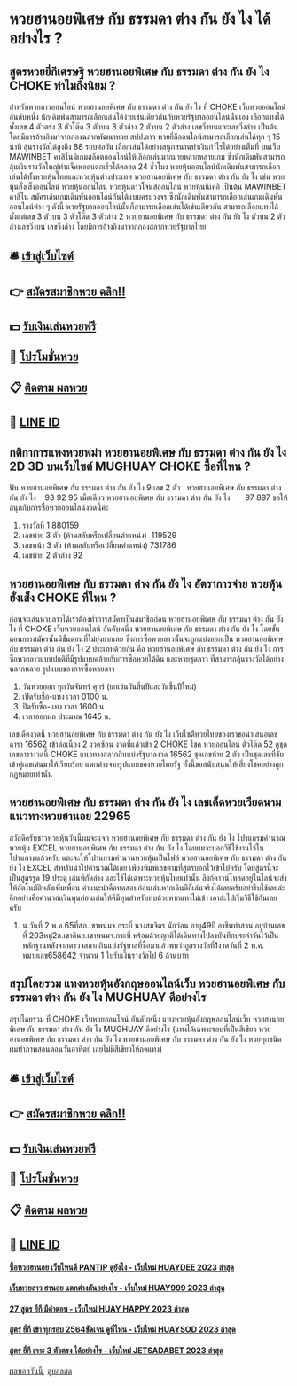 # หวยฮานอยพิเศษ กับ ธรรมดา ต่าง กัน ยัง ไง ได้อย่างไร ?
## สูตรหวยยี่กีเศรษฐี หวยฮานอยพิเศษ กับ ธรรมดา ต่าง กัน ยัง ไง CHOKE ทำไมถึงนิยม ?
สำหรับหวยลาวออนไลน์ หวยฮานอยพิเศษ กับ ธรรมดา ต่าง กัน ยัง ไง ที่ CHOKE เว็บหวยออนไลน์ อันดับหนึ่ง นักเดิมพันสามารถเลือกเล่นได้ง่ายเช่นเดียวกันกับหวยรัฐบาลออนไลน์นั่นเอง เลือกแทงได้ทั้งเลข 4 ตัวตรง 3 ตัวโต๊ด 3 ตัวบน 3 ตัวล่าง 2 ตัวบน 2 ตัวล่าง เลขวิ่งบนและเลขวิ่งล่าง เป็นต้น โดยมีการอ้างอิงมาจากกองฉลากพัฒนาหวย สปป.ลาว
หวยยี่กีออนไลน์สามารถเลือกเล่นได้ทุก ๆ 15 นาที ลุ้นรางวัลได้สูงถึง 88 รอบต่อวัน เลือกเล่นได้อย่างสนุกสนานทำเงินกำไรได้อย่างเต็มที่
บนเว็บ MAWINBET คาสิโนมีเกมสล็อตออนไลน์ให้เลือกเล่นมากมายหลากหลายเกม ซึ่งนักเดิมพันสามารถลุ้นเงินรางวัลใหญ่ทำแจ็คพอตแตกเร็วได้ตลอด 24 ชั่วโมง
หวยหุ้นออนไลน์นักเดิมพันสามารถเลือกเล่นได้ทั้งหวยหุ้นไทยและหวยหุ้นต่างประเทศ หวยฮานอยพิเศษ กับ ธรรมดา ต่าง กัน ยัง ไง เช่น หวยหุ้นฮั่งเส็งออนไลน์ หวยหุ้นออนไลน์ หวยหุ้นดาวโจนส์ออนไลน์ หวยหุ้นนิเคอิ เป็นต้น
MAWINBET คาสิโน สมัครเล่นเกมเดิมพันออนไลน์กันได้แบบครบวงจร ซึ่งนักเดิมพันสามารถเลือกเล่นเกมเดิมพันออนไลน์ต่าง ๆ ดังนี้
หวยรัฐบาลออนไลน์นั้นก็สามารถเลือกเล่นได้เช่นเดียวกัน สามารถเลือกแทงได้ตั้งแต่เลข 3 ตัวบน 3 ตัวโต๊ด 3 ตัวล่าง 2 หวยฮานอยพิเศษ กับ ธรรมดา ต่าง กัน ยัง ไง ตัวบน 2 ตัวล่างเลขวิ่งบน เลขวิ่งล่าง โดยมีการอ้างอิงมาจากกองสลากหวยรัฐบาลไทย

## 🛎 [เข้าสู่เว็บไซต์](https://bit.ly/3BG5bNw)
## 👉 [สมัครสมาชิกหวย คลิก!!](https://bit.ly/3BG5bNw)
## 💵 [รับเงินเล่นหวยฟรี](https://bit.ly/3C3mvgS)
## 👑 [โปรโมชั่นหวย](https://bit.ly/3C3mvgS)
## 📋 [ติดตาม ผลหวย](https://bit.ly/3C3mvgS)
## 📱 [LINE ID](https://bit.ly/3C3mvgS)

## กติกาการแทงหวยพม่า หวยฮานอยพิเศษ กับ ธรรมดา ต่าง กัน ยัง ไง 2D 3D บนเว็บไซต์ MUGHUAY CHOKE ซื้อที่ไหน ?
ฟัน หวยฮานอยพิเศษ กับ ธรรมดา ต่าง กัน ยัง ไง 9
เลข 2 ตัว   หวยฮานอยพิเศษ กับ ธรรมดา ต่าง กัน ยัง ไง    93 92 95
เม็ดเดียว หวยฮานอยพิเศษ กับ ธรรมดา ต่าง กัน ยัง ไง       97 897
ขอให้สนุกกับการซื้อหวยออนไลน์งวดนี้ค่ะ
1. รางวัลที่ 1 880159
2. เลขท้าย 3 ตัว (ห้ามสลับหรือเปลี่ยนตำแหน่ง)  119529
3. เลขหน้า 3 ตัว (ห้ามสลับหรือเปลี่ยนตำแหน่ง) 731786
4. เลขท้าย 2 ตัวล่าง 92

## หวยฮานอยพิเศษ กับ ธรรมดา ต่าง กัน ยัง ไง อัตราการจ่าย หวยหุ้นฮั่งเส็ง CHOKE ที่ไหน ?
ก่อนจะเล่นหวยลาวได้เราต้องทำการสมัครเป็นสมาชิกก่อน หวยฮานอยพิเศษ กับ ธรรมดา ต่าง กัน ยัง ไง ที่ CHOKE เว็บหวยออนไลน์ อันดับหนึ่ง หวยฮานอยพิเศษ กับ ธรรมดา ต่าง กัน ยัง ไง โดยขั้นตอนการสมัครนั้นมีขั้นตอนที่ไม่ยุ่งยากเลย ซึ่งการซื้อหวยลาวนั้นจะถูกแบ่งออกเป็น หวยฮานอยพิเศษ กับ ธรรมดา ต่าง กัน ยัง ไง 2 ประเภทด้วยกัน คือ หวยฮานอยพิเศษ กับ ธรรมดา ต่าง กัน ยัง ไง การซื้อหวยลาวแบบปกติที่มีรูปแบบคล้ายกับการซื้อหวยใต้ดิน และหวยชุดลาว ที่สามารถลุ้นรางวัลได้อย่างหลากหลาย
รูปแบบของการซื้อหวยลาว
1. วันหวยออก ทุกวันจันทร์ ศุกร์ (ยกเว้นวันสิ้นปีและวันขึ้นปีใหม่)
2. เปิดรับซื้อ-แทง เวลา 0100 น.
3. ปิดรับซื้อ-แทง เวลา 1600 น.
4. เวลาออกผล ประมาณ 1645 น.

เลขเด็ดงวดนี้ หวยฮานอยพิเศษ กับ ธรรมดา ต่าง กัน ยัง ไง เว็บไซตืหวยไทยของเราขอนำเสนอเลขดารา 16562 เข้าต่อเนื่อง 2 งวดซ้อน งวดที่แล้วเข้า 2 CHOKE โชค หวยออนไลน์ ตัวโต๊ด 52 ดูชุดเลขดารางวดนี้ CHOKE แนวทางสลากกินแบ่งรัฐบาลงวด 16562 ชุดเลขท้าย 2 ตัว เป็นชุดเลขที่จับเข้าคู่เลขเด่นมาให้เรียบร้อย แตกต่างจากรูปแบบของหวยไทยรัฐ ทั้งนี้ขอสนับสนุนให้เสี่ยงโชคอย่างถูกกฎหมายเท่านั้น

## หวยฮานอยพิเศษ กับ ธรรมดา ต่าง กัน ยัง ไง เลขเด็ดหวยเวียดนาม แนวทางหวยฮานอย 22965
สวัสดีครับชาวหวยหุ้นวันนี้ผมจะแจก หวยฮานอยพิเศษ กับ ธรรมดา ต่าง กัน ยัง ไง โปรแกรมคํานวณหวยหุ้น EXCEL หวยฮานอยพิเศษ กับ ธรรมดา ต่าง กัน ยัง ไง โดยผมจะบอกวิธีใช้งานไว้ในโปรแกรมแล้วครับ และจะให้โปรแกรมคำนวนหวยหุ้นเป็นไฟล์ หวยฮานอยพิเศษ กับ ธรรมดา ต่าง กัน ยัง ไง EXCEL สำหรับนำไปคำนวณได้เลย เพียงพิมพ์เลขตามที่สูตรบอกไว้เข้าไปครับ โดยสูตรนี้จะเป็นสูตรรูด 19 ประตู เล่นพิกัดล่าง และใช้ได้เฉพาะหวยหุ้นไทยเท่านั้น
ลิงก์ดาวน์โหลดอยู่ในไลน์จะส่งให้อัตโนมัติหลังเพิ่มเพื่อน
คำแนะนำคือทดสอบก่อนเล่นหากเดินดีก็เล่นจริงได้เลยครับอย่ารีบใช้เลยล่ะ อีกอย่างคือคำนวณเงินทุนก่อนเล่นให้ดีมีทุนสำหรับทบด้วยหากแทงไม่เข้า เอาล่ะไปเริ่มวิธีใช้กันเลยครับ
1. น.วันที่ 2 พ.ค.65ที่สภ.เขาพนมจ.กระบี่ นางสมจิตร นักว่อน อายุ49ปี อาชีพทำสวน อยู่บ้านเลขที่ 203หมู่2ต.เขาดินอ.เขาพนมจ.กระบี่ พร้อมด้วยญาติได้เดินทางไปลงบันทึกประจำวันไว้เป็นหลักฐานหลังจากตรวจสลากกินแบ่งรัฐบาลที่ซื้อมาแล้วพบว่าถูกรางวัลที่1งวดวันที่ 2 พ.ค. หมายเลข658642 จำนวน 1 ใบรับเงินรางวัลไป 6 ล้านบาท

## สรุปโดยรวม แทงหวยหุ้นอังกฤษออนไลน์เว็บ หวยฮานอยพิเศษ กับ ธรรมดา ต่าง กัน ยัง ไง MUGHUAY ดีอย่างไร
สรุปโดยรวม ที่ CHOKE เว็บหวยออนไลน์ อันดับหนึ่ง แทงหวยหุ้นอังกฤษออนไลน์เว็บ หวยฮานอยพิเศษ กับ ธรรมดา ต่าง กัน ยัง ไง MUGHUAY ดีอย่างไร (แทงได้เฉพาะรอบที่เป็นสีเขียว หวยฮานอยพิเศษ กับ ธรรมดา ต่าง กัน ยัง ไง หวยฮานอยพิเศษ กับ ธรรมดา ต่าง กัน ยัง ไง หวยทุกชนิด ผมทำภาพสอนตอนวันอาทิตย์ เลยไม่มีสีเขียวให้กดแทง)

## 🛎 [เข้าสู่เว็บไซต์](https://bit.ly/3BG5bNw)
## 👉 [สมัครสมาชิกหวย คลิก!!](https://bit.ly/3BG5bNw)
## 💵 [รับเงินเล่นหวยฟรี](https://bit.ly/3C3mvgS)
## 👑 [โปรโมชั่นหวย](https://bit.ly/3C3mvgS)
## 📋 [ติดตาม ผลหวย](https://bit.ly/3C3mvgS)
## 📱 [LINE ID](https://bit.ly/3C3mvgS)

#### [ซื้อหวยฮานอย เว็บไหนดี PANTIP ดูยังไง - เว็บใหม่ HUAYDEE 2023 ล่าสุด](https://atom.io/themes/ซื้อหวยฮานอย%20เว็บไหนดี%20pantip%20ดูยังไง%20-%20เว็บใหม่%20huaydee%202023%20ล่าสุด)
#### [เว็บหวยลาว ฮานอย แตกต่างกันอย่างไร - เว็บใหม่ HUAY999 2023 ล่าสุด](https://atom.io/themes/เว็บหวยลาว%20ฮานอย%20แตกต่างกันอย่างไร%20-%20เว็บใหม่%20huay999%202023%20ล่าสุด)
#### [27 สูตร ยี่กี มีคำตอบ - เว็บใหม่ HUAY HAPPY 2023 ล่าสุด](https://atom.io/themes/27%20สูตร%20ยี่กี%20มีคำตอบ%20-%20เว็บใหม่%20huay%20happy%202023%20ล่าสุด)
#### [สูตร ยี่กี เข้า ทุกรอบ 2564ชัดเจน ดูที่ไหน - เว็บใหม่ HUAYSOD 2023 ล่าสุด](https://atom.io/themes/สูตร%20ยี่กี%20เข้า%20ทุกรอบ%202564ชัดเจน%20ดูที่ไหน%20-%20เว็บใหม่%20huaysod%202023%20ล่าสุด)
#### [สูตร ยี่กี เจาะ 3 ตัวตรง ได้อย่างไร - เว็บใหม่ JETSADABET 2023 ล่าสุด](https://atom.io/themes/สูตร%20ยี่กี%20เจาะ%203%20ตัวตรง%20ได้อย่างไร%20-%20เว็บใหม่%20jetsadabet%202023%20ล่าสุด)

[ผลบอลวันนี้](https://siamsport.tv "ผลบอลวันนี้"), [ดูบอลสด](https://siamsport.tv/ดูบอลสด "ดูบอลสด")